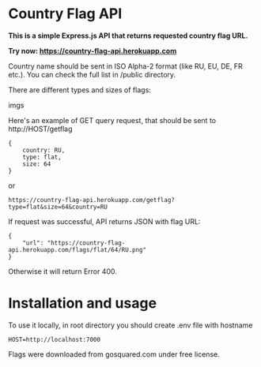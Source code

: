 # Country Flag API

<strong>
This is a simple Express.js API that returns requested country flag URL.

Try now: https://country-flag-api.herokuapp.com
</strong>

Country name should be sent in ISO Alpha-2 format (like RU, EU, DE, FR etc.). You can check the full list in /public directory.

There are different types and sizes of flags:

imgs

Here's an example of GET query request, that should be sent to http://HOST/getflag

    {
        country: RU,
        type: flat,
        size: 64
    }

or

    https://country-flag-api.herokuapp.com/getflag?type=flat&size=64&country=RU


If request was successful, API returns JSON with flag URL:

    {
        "url": "https://country-flag-api.herokuapp.com/flags/flat/64/RU.png"
    }

Otherwise it will return Error 400.

# Installation and usage

To use it locally, in root directory you should create .env file with hostname

    HOST=http://localhost:7000

Flags were downloaded from gosquared.com under free license.

<!-- From 🇷🇺 with ♥️ -->
